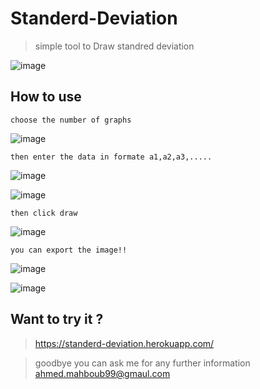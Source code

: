 # Standerd-Deviation

> simple tool to Draw standred deviation

![image](https://user-images.githubusercontent.com/43186742/91589691-7a83ae00-e95a-11ea-9227-2a9d6bac248e.png)

## How to use

```
choose the number of graphs
```

![image](https://user-images.githubusercontent.com/43186742/91590133-29c08500-e95b-11ea-9091-067997a369bd.png)

```
then enter the data in formate a1,a2,a3,.....

```

![image](https://user-images.githubusercontent.com/43186742/91590441-b66b4300-e95b-11ea-8f6d-744792373b47.png)

![image](https://user-images.githubusercontent.com/43186742/91590632-f2060d00-e95b-11ea-9746-c9d4c1c108a6.png)

```
then click draw
```

![image](https://user-images.githubusercontent.com/43186742/91590762-2083e800-e95c-11ea-88a2-77df015b8aae.png)

```
you can export the image!!
```

![image](https://user-images.githubusercontent.com/43186742/91590893-56c16780-e95c-11ea-9c64-eea832e446b9.png)

![image](https://user-images.githubusercontent.com/43186742/91590966-75bff980-e95c-11ea-998a-28e19e7b3a3f.png)

## Want to try it ?

> https://standerd-deviation.herokuapp.com/

> goodbye you can ask me for any further information ahmed.mahboub99@gmaul.com
